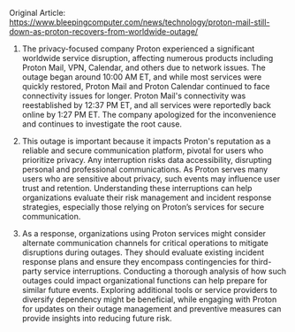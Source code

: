 Original Article: https://www.bleepingcomputer.com/news/technology/proton-mail-still-down-as-proton-recovers-from-worldwide-outage/

1) The privacy-focused company Proton experienced a significant worldwide service disruption, affecting numerous products including Proton Mail, VPN, Calendar, and others due to network issues. The outage began around 10:00 AM ET, and while most services were quickly restored, Proton Mail and Proton Calendar continued to face connectivity issues for longer. Proton Mail's connectivity was reestablished by 12:37 PM ET, and all services were reportedly back online by 1:27 PM ET. The company apologized for the inconvenience and continues to investigate the root cause.

2) This outage is important because it impacts Proton's reputation as a reliable and secure communication platform, pivotal for users who prioritize privacy. Any interruption risks data accessibility, disrupting personal and professional communications. As Proton serves many users who are sensitive about privacy, such events may influence user trust and retention. Understanding these interruptions can help organizations evaluate their risk management and incident response strategies, especially those relying on Proton’s services for secure communication.

3) As a response, organizations using Proton services might consider alternate communication channels for critical operations to mitigate disruptions during outages. They should evaluate existing incident response plans and ensure they encompass contingencies for third-party service interruptions. Conducting a thorough analysis of how such outages could impact organizational functions can help prepare for similar future events. Exploring additional tools or service providers to diversify dependency might be beneficial, while engaging with Proton for updates on their outage management and preventive measures can provide insights into reducing future risk.